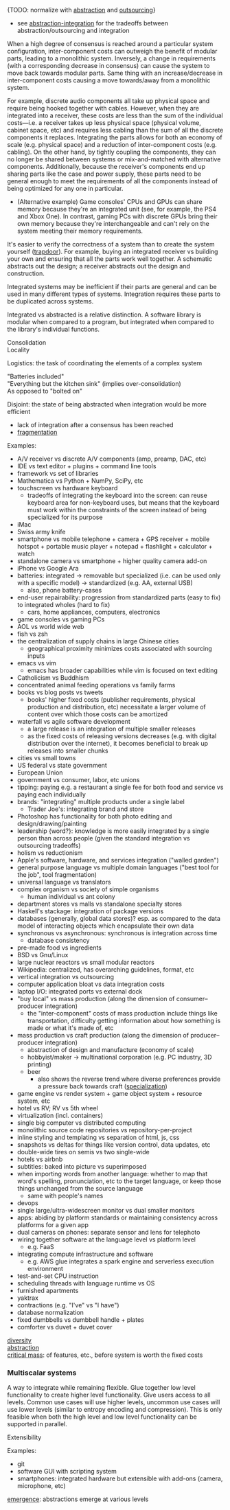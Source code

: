 {TODO: normalize with [abstraction](Abstraction.md) and [outsourcing](Outsourcing.md)}
- see [abstraction-integration](Abstraction-integration.md) for the tradeoffs between abstraction/outsourcing and integration

When a high degree of consensus is reached around a particular system configuration, inter-component costs can outweigh the benefit of modular parts, leading to a monolithic system.  Inversely, a change in requirements (with a corresponding decrease in consensus) can cause the system to move back towards modular parts.  Same thing with an increase/decrease in inter-component costs causing a move towards/away from a monolithic system.

For example, discrete audio components all take up physical space and require being hooked together with cables.  However, when they are integrated into a receiver, these costs are less than the sum of the individual costs—i.e. a receiver takes up less physical space (physical volume, cabinet space, etc) and requires less cabling than the sum of all the discrete components it replaces.  Integrating the parts allows for both an economy of scale (e.g. physical space) and a reduction of inter-component costs (e.g. cabling).  On the other hand, by tightly coupling the components, they can no longer be shared between systems or mix-and-matched with alternative components.  Additionally, because the receiver's components end up sharing parts like the case and power supply, these parts need to be general enough to meet the requirements of all the components instead of being optimized for any one in particular.
- (Alternative example) Game consoles' CPUs and GPUs can share memory because they're an integrated unit (see, for example, the PS4 and Xbox One).  In contrast, gaming PCs with discrete GPUs bring their own memory because they're interchangeable and can't rely on the system meeting their memory requirements.

It's easier to verify the correctness of a system than to create the system yourself ([trapdoor](Search.md#trapdoor)).  For example, buying an integrated receiver vs building your own and ensuring that all the parts work well together.  A schematic abstracts out the design; a receiver abstracts out the design and construction.

Integrated systems may be inefficient if their parts are general and can be used in many different types of systems.  Integration requires these parts to be duplicated across systems.

Integrated vs abstracted is a relative distinction.  A software library is modular when compared to a program, but integrated when compared to the library's individual functions.

Consolidation  
Locality

Logistics: the task of coordinating the elements of a complex system

"Batteries included"  
"Everything but the kitchen sink" (implies over-consolidation)  
As opposed to "bolted on"

Disjoint: the state of being abstracted when integration would be more efficient
- lack of integration after a consensus has been reached
- [fragmentation](Diversity.md#fragmentation)

Examples:
- A/V receiver vs discrete A/V components (amp, preamp, DAC, etc)
- IDE vs text editor + plugins + command line tools
- framework vs set of libraries
- Mathematica vs Python + NumPy, SciPy, etc
- touchscreen vs hardware keyboard
	- tradeoffs of integrating the keyboard into the screen: can reuse keyboard area for non-keyboard uses, but means that the keyboard must work within the constraints of the screen instead of being specialized for its purpose
- iMac
- Swiss army knife
- smartphone vs mobile telephone + camera + GPS receiver + mobile hotspot + portable music player + notepad + flashlight + calculator + watch
- standalone camera vs smartphone + higher quality camera add-on
- iPhone vs Google Ara
- batteries: integrated -> removable but specialized (i.e. can be used only with a specific model) -> standardized (e.g. AA, external USB)
	- also, phone battery-cases
- end-user repairability: progression from standardized parts (easy to fix) to integrated wholes (hard to fix)
	- cars, home appliances, computers, electronics
- game consoles vs gaming PCs
- AOL vs world wide web
- fish vs zsh
- the centralization of supply chains in large Chinese cities
	- geographical proximity minimizes costs associated with sourcing inputs
- emacs vs vim
	- emacs has broader capabilities while vim is focused on text editing
- Catholicism vs Buddhism
- concentrated animal feeding operations vs family farms
- books vs blog posts vs tweets
 	- books' higher fixed costs (publisher requirements, physical production and distribution, etc) necessitate a larger volume of content over which those costs can be amortized
- waterfall vs agile software development
	- a large release is an integration of multiple smaller releases
	- as the fixed costs of releasing versions decreases (e.g. with digital distribution over the internet), it becomes beneficial to break up releases into smaller chunks
- cities vs small towns
- US federal vs state government
- European Union
- government vs consumer, labor, etc unions
- tipping: paying e.g. a restaurant a single fee for both food and service vs paying each individually
- brands: "integrating" multiple products under a single label
	- Trader Joe's: integrating brand and store
- Photoshop has functionality for both photo editing and design/drawing/painting
- leadership {word?}: knowledge is more easily integrated by a single person than across people (given the standard integration vs outsourcing tradeoffs)
- holism vs reductionism
- Apple's software, hardware, and services integration ("walled garden")
- general purpose language vs multiple domain languages ("best tool for the job", tool fragmentation)
- universal language vs translators
- complex organism vs society of simple organisms
	- human individual vs ant colony
- department stores vs malls vs standalone specialty stores
- Haskell's stackage: integration of package versions
- databases (generally, global data stores)? esp. as compared to the data model of interacting objects which encapsulate their own data
- synchronous vs asynchronous: synchronous is integration across time
	- database consistency
- pre-made food vs ingredients
- BSD vs Gnu/Linux
- large nuclear reactors vs small modular reactors
- Wikipedia: centralized, has overarching guidelines, format, etc
- vertical integration vs outsourcing
- computer application bloat vs data integration costs
- laptop I/O: integrated ports vs external dock
- "buy local" vs mass production (along the dimension of consumer–producer integration)
	- the "inter-component" costs of mass production include things like transportation, difficulty getting information about how something is made or what it's made of, etc
- mass production vs craft production (along the dimension of producer–producer integration)
	- abstraction of design and manufacture (economy of scale)
	- hobbyist/maker -> multinational corporation (e.g. PC industry, 3D printing)
	- beer
		- also shows the reverse trend where diverse preferences provide a pressure back towards craft ([specialization](Abstraction.md#specialization))
- game engine vs render system + game object system + resource system, etc
- hotel vs RV; RV vs 5th wheel
- virtualization (incl. containers)
- single big computer vs distributed computing
- monolithic source code repositories vs repository-per-project
- inline styling and templating vs separation of html, js, css
- snapshots vs deltas for things like version control, data updates, etc
- double-wide tires on semis vs two single-wide
- hotels vs airbnb
- subtitles: baked into picture vs superimposed
- when importing words from another language: whether to map that word's spelling, pronunciation, etc to the target language, or keep those things unchanged from the source language
	- same with people's names
- devops
- single large/ultra-widescreen monitor vs dual smaller monitors
- apps: abiding by platform standards or maintaining consistency across platforms for a given app
- dual cameras on phones: separate sensor and lens for telephoto
- wiring together software at the language level vs platform level
	- e.g. FaaS
- integrating compute infrastructure and software
	- e.g. AWS glue integrates a spark engine and serverless execution environment
- test-and-set CPU instruction
- scheduling threads with language runtime vs OS
- furnished apartments
- yaktrax
- contractions (e.g. "I've" vs "I have")
- database normalization
- fixed dumbbells vs dumbbell handle + plates
- comforter vs duvet + duvet cover


[diversity](Diversity.md)  
[abstraction](Abstraction.md)  
[critical mass](Criticality.md#critical-mass): of features, etc., before system is worth the fixed costs


### Multiscalar systems
A way to integrate while remaining flexible.  Glue together low level functionality to create higher level functionality.  Give users access to all levels.  Common use cases will use higher levels, uncommon use cases will use lower levels (similar to entropy encoding and compression).  This is only feasible when both the high level and low level functionality can be supported in parallel.

Extensibility

Examples:
- git
- software GUI with scripting system
- smartphones: integrated hardware but extensible with add-ons (camera, microphone, etc)

[emergence](Emergence.md): abstractions emerge at various levels
